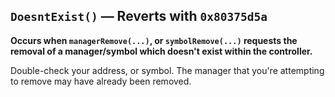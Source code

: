 ## `DoesntExist()` — Reverts with `0x80375d5a`
**Occurs when `managerRemove(...)`, or `symbolRemove(...)` requests the removal of a
manager/symbol which doesn't exist within the controller.**

Double-check your address, or symbol. The manager that you're attempting to remove may have
already been removed.